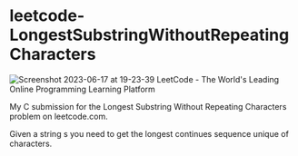 # leetcode-LongestSubstringWithoutRepeatingCharacters

![Screenshot 2023-06-17 at 19-23-39 LeetCode - The World's Leading Online Programming Learning Platform](https://github.com/JasonA-GH/leetcode-LongestSubstringWithoutRepeatingCharacters/assets/136386469/6c480adb-d667-4144-ba81-d85f6ba91e57)

My C submission for the Longest Substring Without Repeating Characters problem on leetcode.com.

Given a string s you need to get the longest continues sequence unique of characters.

